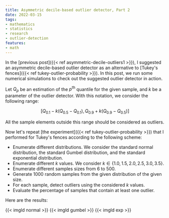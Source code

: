 ```yaml
---
title: Asymmetric decile-based outlier detector, Part 2
date: 2022-03-15
tags:
- mathematics
- statistics
- research
- outlier-detection
features:
- math
---
```


In the [previous post]({{< ref asymmetric-decile-outliers1 >}}),
  I suggested an asymmetric decile-based outlier detector
  as an alternative to [Tukey's fences]({{< ref tukey-outlier-probability >}}).
In this post, we run some numerical simulations to check out
  the suggested outlier detector in action.

<!--more-->

Let $Q_p$ be an estimation of the $p^\textrm{th}$ quantile for the given sample,
  and $k$ be a parameter of the outlier detector.
With this notation, we consider the following range:

$$
[Q_{0.1} - k (Q_{0.5} - Q_{0.1}),\, Q_{0.9} + k (Q_{0.9} - Q_{0.5})]
$$

All the sample elements outside this range should be considered as outliers.

Now let's repeat [the experiment]({{< ref tukey-outlier-probability >}})
  that I performed for Tukey's fences according to the following scheme:

* Enumerate different distributions.
  We consider the standard normal distribution,
    the standard Gumbel distribution, and the standard exponential distribution.
* Enumerate different $k$ values.
  We consider $k \in \{ 1.0, 1.5, 2.0, 2.5, 3.0, 3.5 \}$.
* Enumerate different samples sizes from 6 to 500.
* Generate 1000 random samples from the given distribution of the given size.
* For each sample, detect outliers using the considered $k$ values.
* Evaluate the percentage of samples that contain at least one outlier.

Here are the results:

{{< imgld normal >}}
{{< imgld gumbel >}}
{{< imgld exp >}}
